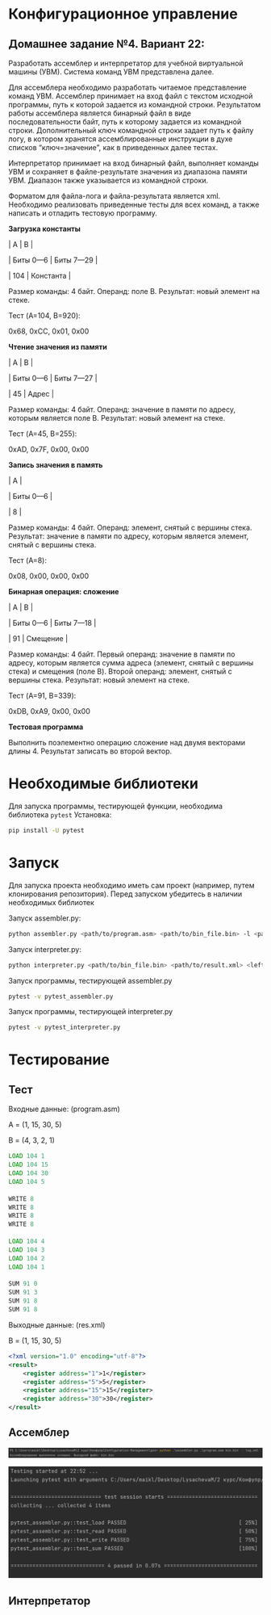 # Конфигурационное управление
## Домашнее задание №4. Вариант 22:

Разработать ассемблер и интерпретатор для учебной виртуальной машины 
(УВМ). Система команд УВМ представлена далее. 

Для ассемблера необходимо разработать читаемое представление команд 
УВМ. Ассемблер принимает на вход файл с текстом исходной программы, путь к 
которой задается из командной строки. Результатом работы ассемблера является 
бинарный файл в виде последовательности байт, путь к которому задается из 
командной строки. Дополнительный ключ командной строки задает путь к файлу
логу, в котором хранятся ассемблированные инструкции в духе списков 
“ключ=значение”, как в приведенных далее тестах. 

Интерпретатор принимает на вход бинарный файл, выполняет команды УВМ 
и сохраняет в файле-результате значения из диапазона памяти УВМ. Диапазон 
также указывается из командной строки. 

Форматом для файла-лога и файла-результата является xml. 
Необходимо реализовать приведенные тесты для всех команд, а также 
написать и отладить тестовую программу.

**Загрузка константы**

| A | B |

| Биты 0—6 | Биты 7—29 |

| 104 | Константа |

Размер команды: 4 байт. Операнд: поле B. Результат: новый элемент на стеке. 

Тест (A=104, B=920):

0x68, 0xCC, 0x01, 0x00 

**Чтение значения из памяти**

| A | B |

| Биты 0—6 | Биты 7—27 |

| 45 | Адрес |

Размер команды: 4 байт. Операнд: значение в памяти по адресу, которым 
является поле B. Результат: новый элемент на стеке. 

Тест (A=45, B=255):

0xAD, 0x7F, 0x00, 0x00

**Запись значения в память**

| A |

| Биты 0—6 |

| 8 |

Размер команды: 4 байт. Операнд: элемент, снятый с вершины стека. 
Результат: значение в памяти по адресу, которым является элемент, снятый с 
вершины стека. 

Тест (A=8):

0x08, 0x00, 0x00, 0x00

**Бинарная операция: сложение**

| A | B |

| Биты 0—6 | Биты 7—18 |

| 91 | Смещение |

Размер команды: 4 байт. Первый операнд: значение в памяти по адресу, 
которым является сумма адреса (элемент, снятый с вершины стека) и смещения 
(поле B). Второй операнд: элемент, снятый с вершины стека. Результат: новый 
элемент на стеке. 

Тест (A=91, B=339):

0xDB, 0xA9, 0x00, 0x00

**Тестовая программа**

Выполнить поэлементно операцию сложение над двумя векторами длины 4. 
Результат записать во второй вектор. 

# Необходимые библиотеки
Для запуска программы, тестирующей функции, необходима библиотека `pytest`
Установка:
```BASH
pip install -U pytest
```

# Запуск
Для запуска проекта необходимо иметь сам проект (например, путем клонирования репозитория).
Перед запуском убедитесь в наличии необходимых библиотек

Запуск assembler.py:
```Bash
python assembler.py <path/to/program.asm> <path/to/bin_file.bin> -l <path/to/log.xml>
```

Запуск interpreter.py:
```Bash
python interpreter.py <path/to/bin_file.bin> <path/to/result.xml> <left_boundary:right_boundary>
```

Запуск программы, тестирующей assembler.py
```BASH
pytest -v pytest_assembler.py
```

Запуск программы, тестирующей interpreter.py
```BASH
pytest -v pytest_interpreter.py
```

# Тестирование

## Тест

Входные данные: (program.asm)

A = (1, 15, 30, 5)

B = (4, 3, 2, 1)

```asm
LOAD 104 1
LOAD 104 15
LOAD 104 30
LOAD 104 5

WRITE 8
WRITE 8
WRITE 8
WRITE 8

LOAD 104 4
LOAD 104 3
LOAD 104 2
LOAD 104 1

SUM 91 0
SUM 91 3
SUM 91 8
SUM 91 8

```

Выходные данные: (res.xml)

B = (1, 15, 30, 5)

```xml
<?xml version="1.0" encoding="utf-8"?>
<result>
	<register address="1">1</register>
	<register address="5">5</register>
	<register address="15">15</register>
	<register address="30">30</register>
</result>

```


## Ассемблер

![](png/assembler.png)

![](png/pytest_assembler.png)

## Интерпретатор

